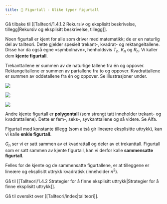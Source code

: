 ```yaml
---
title: 📄 Figurtall - Ulike typer figurtall
---
```

Gå tilbake til [[Tallteori/1.4.1.2 Rekursiv og eksplisitt beskrivelse, tillegg|Rekursiv og eksplisitt beskrivelse, tillegg]].

Noen figurtall er kjent for alle som driver med matematikk; de er en naturlig del av tallteori. Dette gjelder spesielt trekant-, kvadrat- og rektangeltallene. Disse har da også egne «symbolnavn», henholdsvis $T_{n}$, $K_{n}$ og $R_{n}$. Vi kaller dem **kjente figurtall**.

Trekanttallene er summen av de naturlige tallene fra én og oppover. Rektangeltallene er summen av partallene fra to og oppover.  Kvadrattallene er summen av oddetallene fra én og oppover. Se illustrasjoner under.

![](Files/media/image15.png)



![](Files/media/image16.png)



![](Files/media/image17.png)



Andre kjente figurtall er **polygontall** (som strengt tatt inneholder trekant- og kvadrattallene). Dette er fem-, seks-, syvkanttallene og så videre. Se Alfa.

Figurtall med konstante tillegg (som altså gir lineære eksplisitte uttrykk), kan vi kalle **enkle figurtall**.

$G_{n}$ ser vi er satt sammen av et kvadrattall og deler av et trekanttall. Figurtall som er satt sammen av kjente figurtall, kan vi derfor kalle **sammensatte figurtall**.

Felles for de kjente og de sammensatte figurtallene, er at tilleggene er  lineære og eksplisitt uttrykk kvadratisk (inneholder $n^{2}$).


Gå til [[Tallteori/1.4.2 Strategier for å finne eksplisitt uttrykk|Strategier for å finne eksplisitt uttrykk]].


Gå til oversikt over [[Tallteori/index|tallteori]].